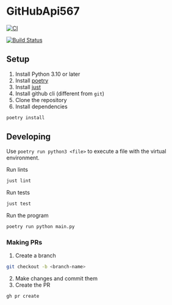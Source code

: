 # GitHubApi567

[![CI](https://github.com/ssw-567-group-work/GitHubApi567/actions/workflows/ci.yml/badge.svg?branch=HW05a_Mocking)](https://github.com/ssw-567-group-work/GitHubApi567/actions/workflows/ci.yml)

[![Build Status](https://app.travis-ci.com/ssw-567-group-work/GitHubApi567.svg?branch=HW05a_Mocking)](https://app.travis-ci.com/ssw-567-group-work/GitHubApi567)

## Setup

1. Install Python 3.10 or later
2. Install [poetry](https://python-poetry.org/docs/#installing)
3. Install [just](https://github.com/casey/just#installation)
4. Install github cli (different from `git`)
5. Clone the repository
6. Install dependencies
```bash
poetry install
```

## Developing

Use `poetry run python3 <file>` to execute a file with the virtual environment.

Run lints
```bash
just lint
```

Run tests
```bash
just test
```

Run the program
```bash
poetry run python main.py
```

### Making PRs

1. Create a branch
```bash
git checkout -b <branch-name>
```
2. Make changes and commit them
3. Create the PR
```bash
gh pr create
```
